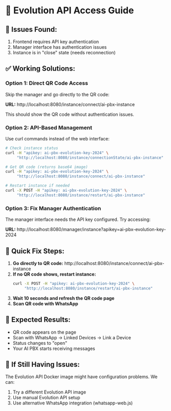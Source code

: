 # 🔧 Evolution API Access Guide

## 🚨 **Issues Found:**
1. Frontend requires API key authentication
2. Manager interface has authentication issues
3. Instance is in "close" state (needs reconnection)

## ✅ **Working Solutions:**

### **Option 1: Direct QR Code Access**
Skip the manager and go directly to the QR code:

**URL:** http://localhost:8080/instance/connect/ai-pbx-instance

This should show the QR code without authentication issues.

### **Option 2: API-Based Management**
Use curl commands instead of the web interface:

```bash
# Check instance status
curl -H "apikey: ai-pbx-evolution-key-2024" \
     "http://localhost:8080/instance/connectionState/ai-pbx-instance"

# Get QR code (returns base64 image)
curl -H "apikey: ai-pbx-evolution-key-2024" \
     "http://localhost:8080/instance/connect/ai-pbx-instance"

# Restart instance if needed
curl -X POST -H "apikey: ai-pbx-evolution-key-2024" \
     "http://localhost:8080/instance/restart/ai-pbx-instance"
```

### **Option 3: Fix Manager Authentication**
The manager interface needs the API key configured. Try accessing:

**URL:** http://localhost:8080/manager/instance?apikey=ai-pbx-evolution-key-2024

## 🔄 **Quick Fix Steps:**

1. **Go directly to QR code:** http://localhost:8080/instance/connect/ai-pbx-instance
2. **If no QR code shows, restart instance:**
   ```bash
   curl -X POST -H "apikey: ai-pbx-evolution-key-2024" \
        "http://localhost:8080/instance/restart/ai-pbx-instance"
   ```
3. **Wait 10 seconds and refresh the QR code page**
4. **Scan QR code with WhatsApp**

## 🎯 **Expected Results:**
- QR code appears on the page
- Scan with WhatsApp → Linked Devices → Link a Device
- Status changes to "open"
- Your AI PBX starts receiving messages

## 🐛 **If Still Having Issues:**
The Evolution API Docker image might have configuration problems. We can:
1. Try a different Evolution API image
2. Use manual Evolution API setup
3. Use alternative WhatsApp integration (whatsapp-web.js)